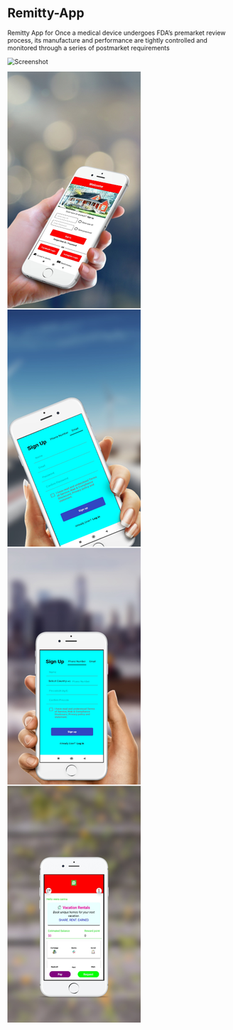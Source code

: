 # Remitty-App
Remitty App for Once a medical device undergoes FDA’s premarket review process, its manufacture and performance are tightly controlled and monitored through a series of postmarket requirements


![Screenshot](images/concept.png)
<p>
<img src="https://github.com/JadavChirag/Remitty-App/blob/master/App%20Store%20SS/0.jpg" width = "300"/>
<img src="https://github.com/JadavChirag/Remitty-App/blob/master/App%20Store%20SS/1.jpg" width = "300"/>

<img src="https://github.com/JadavChirag/Remitty-App/blob/master/App%20Store%20SS/2.jpg" width = "300"/>
<img src="https://github.com/JadavChirag/Remitty-App/blob/master/App%20Store%20SS/4.jpg" width = "300"/>

</p>

